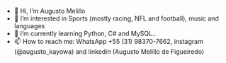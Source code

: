 - 👋 Hi, I’m Augusto Melillo
- 👀 I’m interested in Sports (mostly racing, NFL and football), music and languages
- 🌱 I’m currently learning Python, C# and MySQL..
- 📫 How to reach me: WhatsApp +55 (31) 98370-7662, instagram (@augusto_kayowa) and linkedin (Augusto Melillo de Figueiredo)

